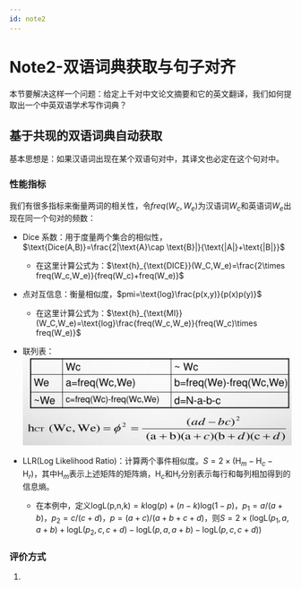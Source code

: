 ```yaml
---
id: note2
---
```




# Note2-双语词典获取与句子对齐

本节要解决这样一个问题：给定上千对中文论文摘要和它的英文翻译，我们如何提取出一个中英双语学术写作词典？

## 基于共现的双语词典自动获取

基本思想是：如果汉语词出现在某个双语句对中，其译文也必定在这个句对中。

### 性能指标

我们有很多指标来衡量两词的相关性，令$freq(W_c,W_e)$为汉语词$W_c$和英语词$W_e$出现在同一个句对的频数：

- Dice 系数：用于度量两个集合的相似性，$\text{Dice(A,B)}=\frac{2|\text{A}\cap \text{B}|}{\text{|A|}+\text{|B|}}$
  - 在这里计算公式为：$\text{h}_{\text{DICE}}(W_C,W_e)=\frac{2\times freq(W_c,W_e)}{freq(W_c)+freq(W_e)}$

- 点对互信息：衡量相似度，$pmi=\text{log}\frac{p(x,y)}{p(x)p(y)}$
  - 在这里计算公式为：$\text{h}_{\text{MI}}(W_C,W_e)=\text{log}\frac{freq(W_c,W_e)}{freq(W_c)\times freq(W_e)}$
- 联列表：![](assets/image-20230206173822417.png)
- LLR(Log Likelihood Ratio)：计算两个事件相似度。$S=2\times (\text{H}_m-\text{H}_c-\text{H}_r)$，其中$\text{H}_m$表示上述矩阵的矩阵熵，$\text{H}_c$和$\text{H}_r$分别表示每行和每列相加得到的信息熵。
  - 在本例中，定义$\text{logL(p,n,k)}=k\text{log}(p)+(n-k)\text{log}(1-p)$，$p_1=a/(a+b)$，$p_2=c/(c+d)$，$p=(a+c)/(a+b+c+d)$，则$S=2\times(\text{logL}(p_1,a,a+b)+\text{logL}(p_2,c,c+d)-\text{logL}(p,a,a+b)-\text{logL}(p,c,c+d))$

### 评价方式

1. 
